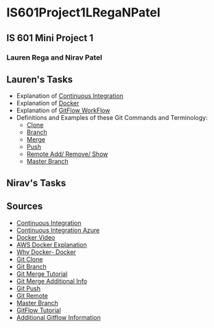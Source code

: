 # IS601Project1LRegaNPatel
## IS 601 Mini Project 1
### Lauren Rega and Nirav Patel

## Lauren's Tasks
- Explanation of [Continuous Integration](/ContinuousIntegration.md)
- Explanation of [Docker](/Docker.md)
- Explanation of [GitFlow WorkFlow](/GitFlowWorkFlow.md)
- Definitions and Examples of these Git Commands and Terminology:
  - [Clone](/Clone.md)
  - [Branch](/Branch.md)
  - [Merge](/Merge.md)
  - [Push](/Push.md)
  - [Remote Add/ Remove/ Show](/RemoteAddRemoveShow.md)
  - [Master Branch](/MasterBranch.md)
  

## Nirav's Tasks


## Sources
- [Continuous Integration](https://www.bing.com/videos/search?q=continuous+integration&&view=detail&mid=3F69801D052FC4EF25B83F69801D052FC4EF25B8&&FORM=VRDGAR&ru=%2Fvideos%2Fsearch%3Fq%3Dcontinuous%2Bintegration%26FORM%3DHDRSC3)
- [Continuous Integration Azure](https://docs.microsoft.com/en-us/azure/devops/learn/what-is-continuous-integration#:~:text=Continuous%20Integration%20(CI)%20is%20the%20process%20of%20automating,version%20control%20repository%20after%20every%20small%20task%20completion.)
- [Docker Video](https://www.bing.com/videos/search?q=what+is+docker&ru=%2fvideos%2fsearch%3fq%3dwhat%2bis%2bdocker%26qpvt%3dwhat%2bis%2bdocker%26FORM%3dVDRE&qpvt=what+is+docker&view=detail&mid=2832CF1EB1A7B2D32F632832CF1EB1A7B2D32F63&rvsmid=19779B57BB78F4E3B97419779B57BB78F4E3B974&FORM=VDQVAP)
- [AWS Docker Explanation](https://aws.amazon.com/docker/)
- [Why Docker- Docker](https://www.docker.com/why-docker)
- [Git Clone](https://www.toolsqa.com/git/git-clone/)
- [Git Branch](https://www.hostinger.com/tutorials/how-to-use-git-branches/)
- [Git Merge Tutorial](https://www.freecodecamp.org/news/an-introduction-to-git-merge-and-rebase-what-they-are-and-how-to-use-them-131b863785f/)
- [Git Merge Additional Info](https://www.atlassian.com/git/tutorials/using-branches/git-merge)
- [Git Push](https://www.atlassian.com/git/tutorials/syncing/git-push)
- [Git Remote](https://www.atlassian.com/git/tutorials/syncing)
- [Master Branch](https://www.git-tower.com/learn/git/glossary/master/#:~:text=In%20Git,%20%22master%22%20is%20a%20naming%20convention%20for,a%20repository's%20%22default%22%20branch.%20The%20Git%20Cheat%20Sheet)
- [GitFlow Tutorial](https://www.atlassian.com/git/tutorials/comparing-workflows/gitflow-workflow#:~:text=The%20overall%20flow%20of%20Gitflow%20is:%201%20A,branch%20is%20created%20from%20master%20More%20items...)
- [Additional Gitflow Information](https://datasift.github.io/gitflow/IntroducingGitFlow.html)
